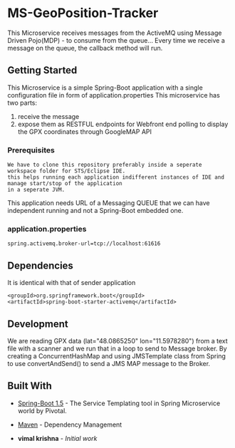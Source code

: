 # MS-GeoPosition-Tracker
This Microservice receives messages from the ActiveMQ using Message Driven Pojo(MDP) - to consume from the queue...
Every time we receive a message on the queue, the callback method will run.

## Getting Started
This Microservice is a simple Spring-Boot application with a single configuration file in form of application.properties
This microservice has two parts: 
1. receive the message
2. expose them as RESTFUL endpoints for Webfront end polling to display the GPX coordinates through GoogleMAP API

### Prerequisites
```
We have to clone this repository preferably inside a seperate workspace folder for STS/Eclipse IDE.
this helps running each application indifferent instances of IDE and manage start/stop of the application 
in a seperate JVM.
```
This application needs URL of a Messaging QUEUE that we can have independent running and not a Spring-Boot embedded one.

### application.properties
```
spring.activemq.broker-url=tcp://localhost:61616
```
## Dependencies
It is identical with that of sender application
```
<groupId>org.springframework.boot</groupId>
<artifactId>spring-boot-starter-activemq</artifactId>
```

## Development 

We are reading GPX data (lat="48.0865250" lon="11.5978280") from a text file with a scanner and we run that in a loop to send to Message broker. By creating a ConcurrentHashMap and using JMSTemplate class from Spring to use convertAndSend() to send a JMS MAP message to the Broker.

## Built With

* [Spring-Boot 1.5](http://start.spring.io/) - The Service Templating tool in Spring Microservice world by Pivotal.
* [Maven](https://maven.apache.org/) - Dependency Management

* **vimal krishna** - *Initial work* 

